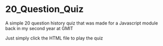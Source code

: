 # 20_Question_Quiz
A simple 20 question history quiz that was made for a Javascript module back in my second year at GMIT

Just simply click the HTML file to play the quiz
